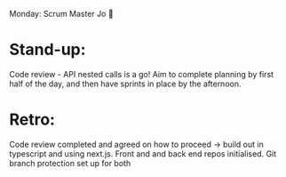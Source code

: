 Monday: Scrum Master Jo 💪

# Stand-up:

Code review - API nested calls is a go! Aim to complete planning by first half of the day, and then have sprints in place by the afternoon.

# Retro:

Code review completed and agreed on how to proceed → build out in typescript and using next.js. Front and and back end repos initialised. Git branch protection set up for both
